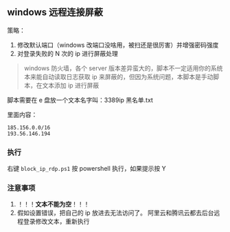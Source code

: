 ## windows 远程连接屏蔽

策略：

1. 修改默认端口（windows 改端口没啥用，被扫还是很厉害）并增强密码强度
2. 对登录失败的 N 次的 ip 进行屏蔽处理

> windows 防火墙，各个 server 版本差异蛮大的，脚本不一定适用你的系统
> 本来能自动读取日志获取 ip 来屏蔽的，但因为系统问题，本脚本是手动脚本，在文本添加 ip 进行屏蔽

脚本需要在 e 盘放一个文本名字叫：3389ip 黑名单.txt

里面内容：

```
185.156.0.0/16
193.56.146.194
```

### 执行

右键 `block_ip_rdp.ps1` 按 powershell 执行，如果提示按 Y

### 注意事项

1. ！！！**文本不能为空**！！！
2. 假如设置错误，把自己的 ip 放进去无法访问了。 阿里云和腾讯云都去后台远程登录修改文本，重新执行
